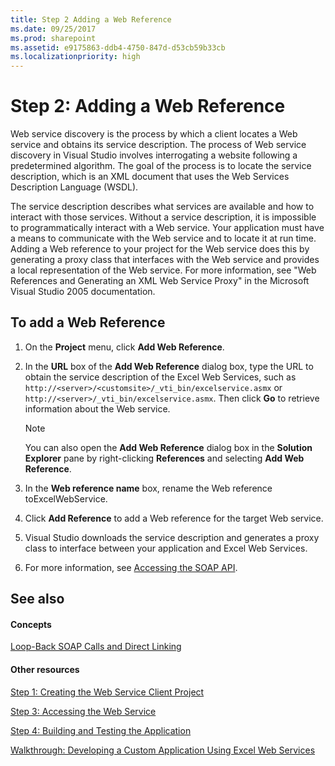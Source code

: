 ```yaml
---
title: Step 2 Adding a Web Reference
ms.date: 09/25/2017
ms.prod: sharepoint
ms.assetid: e9175863-ddb4-4750-847d-d53cb59b33cb
ms.localizationpriority: high
---
```



# Step 2: Adding a Web Reference

Web service discovery is the process by which a client locates a Web service and obtains its service description. The process of Web service discovery in Visual Studio involves interrogating a website following a predetermined algorithm. The goal of the process is to locate the service description, which is an XML document that uses the Web Services Description Language (WSDL).
  
    
    

The service description describes what services are available and how to interact with those services. Without a service description, it is impossible to programmatically interact with a Web service.
Your application must have a means to communicate with the Web service and to locate it at run time. Adding a Web reference to your project for the Web service does this by generating a proxy class that interfaces with the Web service and provides a local representation of the Web service. For more information, see "Web References and Generating an XML Web Service Proxy" in the Microsoft Visual Studio 2005 documentation.
  
    
    


## To add a Web Reference


1. On the **Project** menu, click **Add Web Reference**.
    
  
2. In the **URL** box of the **Add Web Reference** dialog box, type the URL to obtain the service description of the Excel Web Services, such as `http://<server>/<customsite>/_vti_bin/excelservice.asmx` or `http://<server>/_vti_bin/excelservice.asmx`. Then click **Go** to retrieve information about the Web service.
    
    > [!NOTE]
    > You can also open the **Add Web Reference** dialog box in the **Solution Explorer** pane by right-clicking **References** and selecting **Add Web Reference**. 
    
3. In the **Web reference name** box, rename the Web reference toExcelWebService.
    
  
4. Click **Add Reference** to add a Web reference for the target Web service.
    
  
5. Visual Studio downloads the service description and generates a proxy class to interface between your application and Excel Web Services. 
    
  
6. For more information, see  [Accessing the SOAP API](accessing-the-soap-api.md).
    
  

## See also


#### Concepts


  
    
    
 [Loop-Back SOAP Calls and Direct Linking](loop-back-soap-calls-and-direct-linking.md)
#### Other resources


  
    
    
 [Step 1: Creating the Web Service Client Project](step-1-creating-the-web-service-client-project.md)
  
    
    
 [Step 3: Accessing the Web Service](step-3-accessing-the-web-service.md)
  
    
    
 [Step 4: Building and Testing the Application](step-4-building-and-testing-the-application.md)
  
    
    
 [Walkthrough: Developing a Custom Application Using Excel Web Services](walkthrough-developing-a-custom-application-using-excel-web-services.md)

